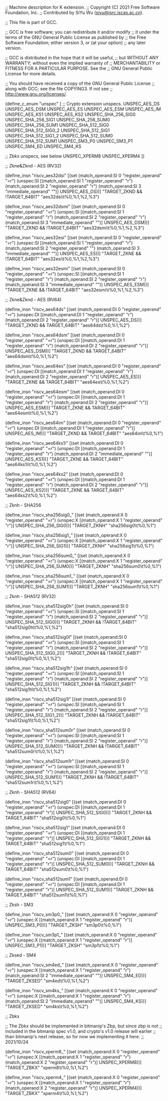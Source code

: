 ;; Machine description for K extension.
;; Copyright (C) 2021 Free Software Foundation, Inc.
;; Contributed by SiYu Wu (siyu@isrc.iscas.ac.cn).

;; This file is part of GCC.

;; GCC is free software; you can redistribute it and/or modify
;; it under the terms of the GNU General Public License as published by
;; the Free Software Foundation; either version 3, or (at your option)
;; any later version.

;; GCC is distributed in the hope that it will be useful,
;; but WITHOUT ANY WARRANTY; without even the implied warranty of
;; MERCHANTABILITY or FITNESS FOR A PARTICULAR PURPOSE.  See the
;; GNU General Public License for more details.

;; You should have received a copy of the GNU General Public License
;; along with GCC; see the file COPYING3.  If not see
;; <http://www.gnu.org/licenses/>.


(define_c_enum "unspec" [
  ;; Crypto extension unspecs.
  UNSPEC_AES_DS
  UNSPEC_AES_DSM
  UNSPEC_AES_ES
  UNSPEC_AES_ESM
  UNSPEC_AES_IM
  UNSPEC_AES_KS1
  UNSPEC_AES_KS2
  UNSPEC_SHA_256_SIG0
  UNSPEC_SHA_256_SIG1
  UNSPEC_SHA_256_SUM0
  UNSPEC_SHA_256_SUM1
  UNSPEC_SHA_512_SIG0
  UNSPEC_SHA_512_SIG0_2
  UNSPEC_SHA_512_SIG1
  UNSPEC_SHA_512_SIG1_2
  UNSPEC_SHA_512_SUM0
  UNSPEC_SHA_512_SUM1
  UNSPEC_SM3_P0
  UNSPEC_SM3_P1
  UNSPEC_SM4_ED
  UNSPEC_SM4_KS

  ;; Zbkx unspecs, see below
  UNSPEC_XPERM8
  UNSPEC_XPERM4
])


;; Zkne&Zknd - AES (RV32)

(define_insn "riscv_aes32dsi"
  [(set (match_operand:SI 0 "register_operand" "=r")
        (unspec:SI [(match_operand:SI 1 "register_operand" "r")
                   (match_operand:SI 2 "register_operand" "r")
                   (match_operand:SI 3 "immediate_operand" "")]
                   UNSPEC_AES_DS))]
  "TARGET_ZKND && !TARGET_64BIT"
  "aes32dsi\t%0,%1,%2,%3")

(define_insn "riscv_aes32dsmi"
  [(set (match_operand:SI 0 "register_operand" "=r")
        (unspec:SI [(match_operand:SI 1 "register_operand" "r")
                   (match_operand:SI 2 "register_operand" "r")
                   (match_operand:SI 3 "immediate_operand" "")]
                   UNSPEC_AES_DSM))]
  "TARGET_ZKND && !TARGET_64BIT"
  "aes32dsmi\t%0,%1,%2,%3")

(define_insn "riscv_aes32esi"
  [(set (match_operand:SI 0 "register_operand" "=r")
        (unspec:SI [(match_operand:SI 1 "register_operand" "r")
                   (match_operand:SI 2 "register_operand" "")
                   (match_operand:SI 3 "immediate_operand" "")]
                   UNSPEC_AES_ES))]
  "TARGET_ZKNE && !TARGET_64BIT"
  "aes32esi\t%0,%1,%2,%3")

(define_insn "riscv_aes32esmi"
  [(set (match_operand:SI 0 "register_operand" "=r")
        (unspec:SI [(match_operand:SI 1 "register_operand" "r")
                   (match_operand:SI 2 "register_operand" "r")
                   (match_operand:SI 3 "immediate_operand" "")]
                   UNSPEC_AES_ESM))]
  "TARGET_ZKNE && !TARGET_64BIT"
  "aes32esmi\t%0,%1,%2,%3")


;; Zkne&Zknd - AES (RV64)

(define_insn "riscv_aes64ds"
  [(set (match_operand:DI 0 "register_operand" "=r")
        (unspec:DI [(match_operand:DI 1 "register_operand" "r")
                   (match_operand:DI 2 "register_operand" "r")]
                   UNSPEC_AES_DS))]
  "TARGET_ZKND && TARGET_64BIT"
  "aes64ds\t%0,%1,%2")

(define_insn "riscv_aes64dsm"
  [(set (match_operand:DI 0 "register_operand" "=r")
        (unspec:DI [(match_operand:DI 1 "register_operand" "r")
                   (match_operand:DI 2 "register_operand" "r")]
                   UNSPEC_AES_DSM))]
  "TARGET_ZKND && TARGET_64BIT"
  "aes64dsm\t%0,%1,%2")

(define_insn "riscv_aes64es"
  [(set (match_operand:DI 0 "register_operand" "=r")
        (unspec:DI [(match_operand:DI 1 "register_operand" "r")
                   (match_operand:DI 2 "register_operand" "r")]
                   UNSPEC_AES_ES))]
  "TARGET_ZKNE && TARGET_64BIT"
  "aes64es\t%0,%1,%2")

(define_insn "riscv_aes64esm"
  [(set (match_operand:DI 0 "register_operand" "=r")
        (unspec:DI [(match_operand:DI 1 "register_operand" "r")
                   (match_operand:DI 2 "register_operand" "r")]
                   UNSPEC_AES_ESM))]
  "TARGET_ZKNE && TARGET_64BIT"
  "aes64esm\t%0,%1,%2")

(define_insn "riscv_aes64im"
  [(set (match_operand:DI 0 "register_operand" "=r")
        (unspec:DI [(match_operand:DI 1 "register_operand" "r")]
                   UNSPEC_AES_IM))]
  "TARGET_ZKND && TARGET_64BIT"
  "aes64im\t%0,%1")

(define_insn "riscv_aes64ks1i"
  [(set (match_operand:DI 0 "register_operand" "=r")
        (unspec:DI [(match_operand:DI 1 "register_operand" "r")
                   (match_operand:DI 2 "immediate_operand" "")]
                   UNSPEC_AES_KS1))]
  "TARGET_ZKNE && TARGET_64BIT"
  "aes64ks1i\t%0,%1,%2")

(define_insn "riscv_aes64ks2"
  [(set (match_operand:DI 0 "register_operand" "=r")
        (unspec:DI [(match_operand:DI 1 "register_operand" "r")
                   (match_operand:DI 2 "register_operand" "r")]
                   UNSPEC_AES_KS2))]
  "TARGET_ZKNE && TARGET_64BIT"
  "aes64ks2\t%0,%1,%2")


;; Zknh - SHA256

(define_insn "riscv_sha256sig0_<mode>"
  [(set (match_operand:X 0 "register_operand" "=r")
        (unspec:X [(match_operand:X 1 "register_operand" "r")]
                  UNSPEC_SHA_256_SIG0))]
  "TARGET_ZKNH"
  "sha256sig0\t%0,%1")

(define_insn "riscv_sha256sig1_<mode>"
  [(set (match_operand:X 0 "register_operand" "=r")
        (unspec:X [(match_operand:X 1 "register_operand" "r")]
                  UNSPEC_SHA_256_SIG1))]
  "TARGET_ZKNH"
  "sha256sig1\t%0,%1")

(define_insn "riscv_sha256sum0_<mode>"
  [(set (match_operand:X 0 "register_operand" "=r")
        (unspec:X [(match_operand:X 1 "register_operand" "r")]
                  UNSPEC_SHA_256_SUM0))]
  "TARGET_ZKNH"
  "sha256sum0\t%0,%1")

(define_insn "riscv_sha256sum1_<mode>"
  [(set (match_operand:X 0 "register_operand" "=r")
        (unspec:X [(match_operand:X 1 "register_operand" "r")]
                  UNSPEC_SHA_256_SUM1))]
  "TARGET_ZKNH"
  "sha256sum1\t%0,%1")


;; Zknh - SHA512 (RV32)

(define_insn "riscv_sha512sig0h"
  [(set (match_operand:SI 0 "register_operand" "=r")
        (unspec:SI [(match_operand:SI 1 "register_operand" "r")
                   (match_operand:SI 2 "register_operand" "r")]
                   UNSPEC_SHA_512_SIG0))]
  "TARGET_ZKNH && !TARGET_64BIT"
  "sha512sig0h\t%0,%1,%2")

(define_insn "riscv_sha512sig0l"
  [(set (match_operand:SI 0 "register_operand" "=r")
        (unspec:SI [(match_operand:SI 1 "register_operand" "r")
                   (match_operand:SI 2 "register_operand" "r")]
                   UNSPEC_SHA_512_SIG0_2))]
  "TARGET_ZKNH && !TARGET_64BIT"
  "sha512sig0l\t%0,%1,%2")

(define_insn "riscv_sha512sig1h"
  [(set (match_operand:SI 0 "register_operand" "=r")
        (unspec:SI [(match_operand:SI 1 "register_operand" "r")
                   (match_operand:SI 2 "register_operand" "r")]
                   UNSPEC_SHA_512_SIG1))]
  "TARGET_ZKNH && !TARGET_64BIT"
  "sha512sig1h\t%0,%1,%2")

(define_insn "riscv_sha512sig1l"
  [(set (match_operand:SI 0 "register_operand" "=r")
        (unspec:SI [(match_operand:SI 1 "register_operand" "r")
                   (match_operand:SI 2 "register_operand" "r")]
                   UNSPEC_SHA_512_SIG1_2))]
  "TARGET_ZKNH && !TARGET_64BIT"
  "sha512sig1l\t%0,%1,%2")

(define_insn "riscv_sha512sum0r"
  [(set (match_operand:SI 0 "register_operand" "=r")
        (unspec:SI [(match_operand:SI 1 "register_operand" "r")
                   (match_operand:SI 2 "register_operand" "r")]
                   UNSPEC_SHA_512_SUM0))]
  "TARGET_ZKNH && !TARGET_64BIT"
  "sha512sum0r\t%0,%1,%2")

(define_insn "riscv_sha512sum1r"
  [(set (match_operand:SI 0 "register_operand" "=r")
        (unspec:SI [(match_operand:SI 1 "register_operand" "r")
                   (match_operand:SI 2 "register_operand" "r")]
                   UNSPEC_SHA_512_SUM1))]
  "TARGET_ZKNH && !TARGET_64BIT"
  "sha512sum1r\t%0,%1,%2")


;; Zknh - SHA512 (RV64)

(define_insn "riscv_sha512sig0"
  [(set (match_operand:DI 0 "register_operand" "=r")
        (unspec:DI [(match_operand:DI 1 "register_operand" "r")]
                   UNSPEC_SHA_512_SIG0))]
  "TARGET_ZKNH && TARGET_64BIT"
  "sha512sig0\t%0,%1")

(define_insn "riscv_sha512sig1"
  [(set (match_operand:DI 0 "register_operand" "=r")
        (unspec:DI [(match_operand:DI 1 "register_operand" "r")]
                   UNSPEC_SHA_512_SIG1))]
  "TARGET_ZKNH && TARGET_64BIT"
  "sha512sig1\t%0,%1")

(define_insn "riscv_sha512sum0"
  [(set (match_operand:DI 0 "register_operand" "=r")
        (unspec:DI [(match_operand:DI 1 "register_operand" "r")]
                   UNSPEC_SHA_512_SUM0))]
  "TARGET_ZKNH && TARGET_64BIT"
  "sha512sum0\t%0,%1")

(define_insn "riscv_sha512sum1"
  [(set (match_operand:DI 0 "register_operand" "=r")
        (unspec:DI [(match_operand:DI 1 "register_operand" "r")]
                   UNSPEC_SHA_512_SUM1))]
  "TARGET_ZKNH && TARGET_64BIT"
  "sha512sum1\t%0,%1")


;; Zksh - SM3

(define_insn "riscv_sm3p0_<mode>"
  [(set (match_operand:X 0 "register_operand" "=r")
        (unspec:X [(match_operand:X 1 "register_operand" "r")]
                  UNSPEC_SM3_P0))]
  "TARGET_ZKSH"
  "sm3p0\t%0,%1")

(define_insn "riscv_sm3p1_<mode>"
  [(set (match_operand:X 0 "register_operand" "=r")
        (unspec:X [(match_operand:X 1 "register_operand" "r")]
                  UNSPEC_SM3_P1))]
  "TARGET_ZKSH"
  "sm3p1\t%0,%1")


;; Zksed - SM4

(define_insn "riscv_sm4ed_<mode>"
  [(set (match_operand:X 0 "register_operand" "=r")
        (unspec:X [(match_operand:X 1 "register_operand" "r")
                  (match_operand:SI 2 "immediate_operand" "")]
                  UNSPEC_SM4_ED))]
  "TARGET_ZKSED"
  "sm4ed\t%0,%1,%2")

(define_insn "riscv_sm4ks_<mode>"
  [(set (match_operand:X 0 "register_operand" "=r")
        (unspec:X [(match_operand:X 1 "register_operand" "r")
                  (match_operand:SI 2 "immediate_operand" "")]
                  UNSPEC_SM4_KS))]
  "TARGET_ZKSED"
  "sm4ks\t%0,%1,%2")

;; Zbkx

;; The Zbkx should be implemented in bitmanip's Zbp, but since zbp is not
;; included in the bitmanip spec v1.0, and crypto's v1.0 release will earlier
;; than bitmanip's next release, so for now we implementing it here.
;;                                                                   2021/10/24

(define_insn "riscv_xperm8_<mode>"
  [(set (match_operand:X 0 "register_operand" "=r")
        (unspec:X [(match_operand:X 1 "register_operand" "r")
                  (match_operand:X 2 "register_operand" "r")]
                  UNSPEC_XPERM8))]
  "TARGET_ZBKX"
  "xperm8\t%0,%1,%2")

(define_insn "riscv_xperm4_<mode>"
  [(set (match_operand:X 0 "register_operand" "=r")
        (unspec:X [(match_operand:X 1 "register_operand" "r")
                  (match_operand:X 2 "register_operand" "r")]
                  UNSPEC_XPERM4))]
  "TARGET_ZBKX"
  "xperm4\t%0,%1,%2")

